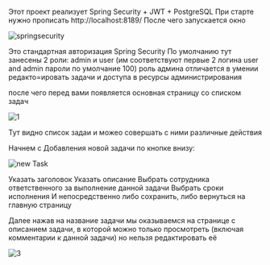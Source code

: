 Этот проект реализует Spring Security + JWT + PostgreSQL
При старте нужно прописать http://localhost:8189/
После чего запускается окно 


![springsecurity](https://github.com/AstrEfremov/MainFirst/assets/101562414/e2ce4577-c4bb-41e4-89f4-5c6ddbe796d4)


Это стандартная авторизация Spring Security
По умолчанию тут занесены 2 роли:
admin и user (им соответствуют первые 2 логина user and admin пароли по умолчание 100)
роль админа отличается в умении редакто=ировать задачи и доступа в ресурсы администрирования



после чего перед вами появляется основная страницу со списком задач


![1](https://github.com/AstrEfremov/MainFirst/assets/101562414/9280ca0a-1001-4f80-959c-389c2751d0c4)


Тут видно список задаи и можео совершать с ними различные действия


Начнем с Добавления новой задачи по кнопке внизу:

![new Task](https://github.com/AstrEfremov/MainFirst/assets/101562414/aaebd3d0-7e3c-458d-a866-545b27245d21)

Указать заголовок
Указать описание
Выбрать сотрудника ответственного за выполнение данной задачи
Выбрать сроки исполнения
И непосредственно либо сохранить, либо вернуться на главную страницу

Далее нажав на название задачи мы оказываемся на странице с описанием задачи, в которой можно только просмотреть (включая комментарии к данной задачи) но нельзя редактировать её

![3](https://github.com/AstrEfremov/MainFirst/assets/101562414/d83a79a3-8322-45cc-97bc-a0aefc693862)
